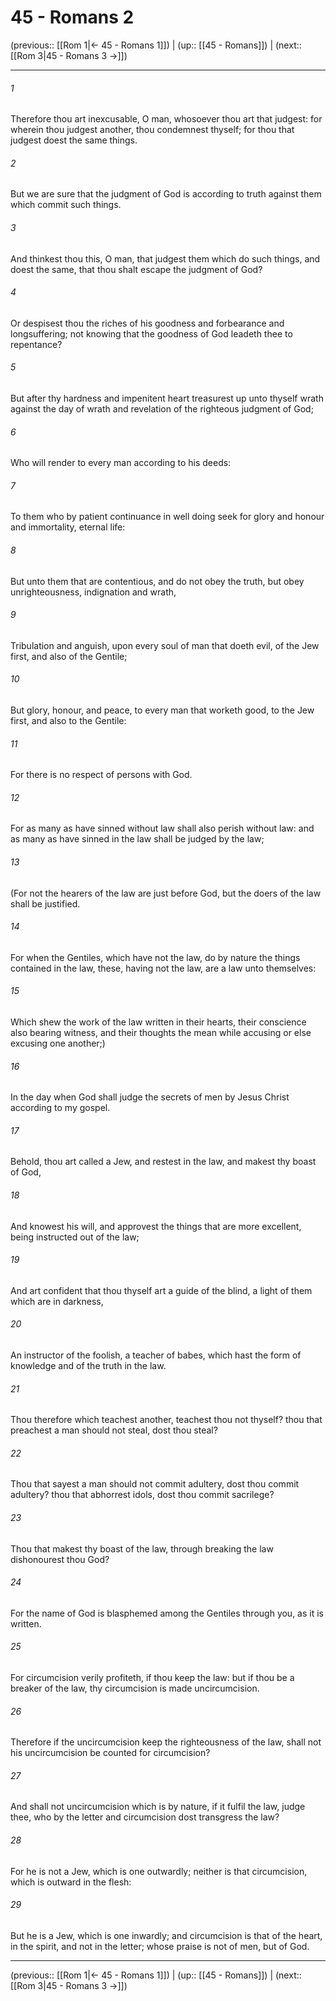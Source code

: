 # 45 - Romans 2

(previous:: [[Rom 1|← 45 - Romans 1]]) | (up:: [[45 - Romans]]) | (next:: [[Rom 3|45 - Romans 3 →]])

***


###### 1 
Therefore thou art inexcusable, O man, whosoever thou art that judgest: for wherein thou judgest another, thou condemnest thyself; for thou that judgest doest the same things. 

###### 2 
But we are sure that the judgment of God is according to truth against them which commit such things. 

###### 3 
And thinkest thou this, O man, that judgest them which do such things, and doest the same, that thou shalt escape the judgment of God? 

###### 4 
Or despisest thou the riches of his goodness and forbearance and longsuffering; not knowing that the goodness of God leadeth thee to repentance? 

###### 5 
But after thy hardness and impenitent heart treasurest up unto thyself wrath against the day of wrath and revelation of the righteous judgment of God; 

###### 6 
Who will render to every man according to his deeds: 

###### 7 
To them who by patient continuance in well doing seek for glory and honour and immortality, eternal life: 

###### 8 
But unto them that are contentious, and do not obey the truth, but obey unrighteousness, indignation and wrath, 

###### 9 
Tribulation and anguish, upon every soul of man that doeth evil, of the Jew first, and also of the Gentile; 

###### 10 
But glory, honour, and peace, to every man that worketh good, to the Jew first, and also to the Gentile: 

###### 11 
For there is no respect of persons with God. 

###### 12 
For as many as have sinned without law shall also perish without law: and as many as have sinned in the law shall be judged by the law; 

###### 13 
(For not the hearers of the law are just before God, but the doers of the law shall be justified. 

###### 14 
For when the Gentiles, which have not the law, do by nature the things contained in the law, these, having not the law, are a law unto themselves: 

###### 15 
Which shew the work of the law written in their hearts, their conscience also bearing witness, and their thoughts the mean while accusing or else excusing one another;) 

###### 16 
In the day when God shall judge the secrets of men by Jesus Christ according to my gospel. 

###### 17 
Behold, thou art called a Jew, and restest in the law, and makest thy boast of God, 

###### 18 
And knowest his will, and approvest the things that are more excellent, being instructed out of the law; 

###### 19 
And art confident that thou thyself art a guide of the blind, a light of them which are in darkness, 

###### 20 
An instructor of the foolish, a teacher of babes, which hast the form of knowledge and of the truth in the law. 

###### 21 
Thou therefore which teachest another, teachest thou not thyself? thou that preachest a man should not steal, dost thou steal? 

###### 22 
Thou that sayest a man should not commit adultery, dost thou commit adultery? thou that abhorrest idols, dost thou commit sacrilege? 

###### 23 
Thou that makest thy boast of the law, through breaking the law dishonourest thou God? 

###### 24 
For the name of God is blasphemed among the Gentiles through you, as it is written. 

###### 25 
For circumcision verily profiteth, if thou keep the law: but if thou be a breaker of the law, thy circumcision is made uncircumcision. 

###### 26 
Therefore if the uncircumcision keep the righteousness of the law, shall not his uncircumcision be counted for circumcision? 

###### 27 
And shall not uncircumcision which is by nature, if it fulfil the law, judge thee, who by the letter and circumcision dost transgress the law? 

###### 28 
For he is not a Jew, which is one outwardly; neither is that circumcision, which is outward in the flesh: 

###### 29 
But he is a Jew, which is one inwardly; and circumcision is that of the heart, in the spirit, and not in the letter; whose praise is not of men, but of God.

***

(previous:: [[Rom 1|← 45 - Romans 1]]) | (up:: [[45 - Romans]]) | (next:: [[Rom 3|45 - Romans 3 →]])
